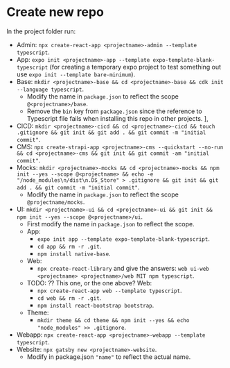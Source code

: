 # Create new repo

In the project folder run:
- Admin: `npx create-react-app <projectname>-admin --template typescript`.
- App: `expo init <projectname>-app --template expo-template-blank-typescript` (for creating a temporary expo project to test something out use `expo init --template bare-minimum`).
- Base: `mkdir <projectname>-base && cd <projectname>-base && cdk init --language typescript`.
    - Modify the name in `package.json` to reflect the scope `@<projectname>/base`.
    - Remove the `bin` key from `package.json` since the reference to Typescript file fails when installing this repo in other projects.
  ],
- CICD: `mkdir <projectname>-cicd && cd <projectname>-cicd && touch .gitignore && git init && git add . && git commit -m "initial commit"`.
- CMS: `npx create-strapi-app <projectname>-cms --quickstart --no-run && cd <projectname>-cms && git init && git commit -am "initial commit"`.
- Mocks: `mkdir <projectname>-mocks && cd <projectname>-mocks && npm init --yes --scope @<projectname> && echo -e "/node_modules\n/dist\n.DS_Store" > .gitignore && git init && git add . && git commit -m "initial commit"`.
    - Modify the name in `package.json` to reflect the scope `@projectname/mocks`.
- UI: `mkdir <projectname>-ui && cd <projectname>-ui && git init && npm init --yes --scope @<projectname>/ui`.
    - First modify the name in `package.json` to reflect the scope.
    - App:
        - `expo init app --template expo-template-blank-typescript`.
        - `cd app && rm -r .git`.
        - `npm install native-base`.
    - Web:
        - `npx create-react-library` and give the answers: `web ui-web <projectname> <projectname>/web MIT npm typescript`.
    - TODO: ?? This one, or the one above? Web:
        - `npx create-react-app web --template typescript`.
        - `cd web && rm -r .git`.
        - `npm install react-bootstrap bootstrap`.
    - Theme: 
        - `mkdir theme && cd theme && npm init --yes && echo "node_modules" >> .gitignore`.
- Webapp: `npx create-react-app <projectname>-webapp --template typescript`.
- Website: `npx gatsby new <projectname>-website`.
    - Modify in package.json `"name"` to reflect the actual name.
